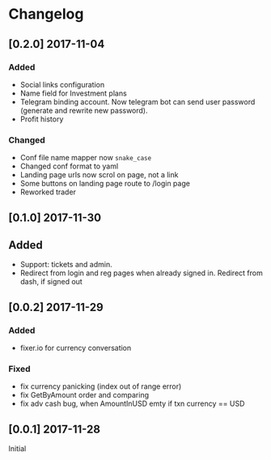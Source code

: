 # Changelog

## [0.2.0] 2017-11-04
### Added
- Social links configuration
- Name field for Investment plans
- Telegram binding account. Now telegram bot can send user password (generate
  and rewrite new password).
- Profit history

### Changed
- Conf file name mapper now `snake_case`
- Changed conf format to yaml
- Landing page urls now scrol on page, not a link
- Some buttons on landing page route to /login page
- Reworked trader

## [0.1.0] 2017-11-30
## Added
- Support: tickets and admin.
- Redirect from login and reg pages when already signed in. Redirect from dash,
 if signed out

## [0.0.2] 2017-11-29
### Added
- fixer.io for currency conversation

### Fixed
- fix currency panicking (index out of range error)
- fix GetByAmount order and comparing
- fix adv cash bug, when AmountInUSD emty if txn currency == USD

## [0.0.1] 2017-11-28
Initial
